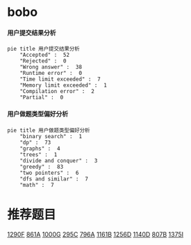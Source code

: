 # bobo

<!-- tabs:start -->



#### **用户提交结果分析**

```mermaid
pie title 用户提交结果分析
    "Accepted" :  52
    "Rejected" :  0
    "Wrong answer" :  38
    "Runtime error" :  0
    "Time limit exceeded" :  7
    "Memory limit exceeded" :  1
    "Compilation error" :  2
    "Partial" :  0
```

#### **用户做题类型偏好分析**

```mermaid
pie title 用户做题类型偏好分析
    "binary search" :  1
    "dp" :  73
    "graphs" :  4
    "trees" :  1
    "divide and conquer" :  3
    "greedy" :  83
    "two pointers" :  6
    "dfs and similar" :  7
    "math" :  7
```



<!-- tabs:end -->
# 推荐题目
[1290F](https://codeforces.com/contest/1290/problem/F)
[861A](https://codeforces.com/contest/861/problem/A)
[1000G](https://codeforces.com/contest/1000/problem/G)
[295C](https://codeforces.com/contest/295/problem/C)
[796A](https://codeforces.com/contest/796/problem/A)
[1161B](https://codeforces.com/contest/1161/problem/B)
[1256D](https://codeforces.com/contest/1256/problem/D)
[1140D](https://codeforces.com/contest/1140/problem/D)
[807B](https://codeforces.com/contest/807/problem/B)
[1375I](https://codeforces.com/contest/1375/problem/I)
